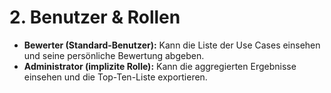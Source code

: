 # 2. Benutzer & Rollen
* **Bewerter (Standard-Benutzer):** Kann die Liste der Use Cases einsehen und seine persönliche Bewertung abgeben.
* **Administrator (implizite Rolle):** Kann die aggregierten Ergebnisse einsehen und die Top-Ten-Liste exportieren.
